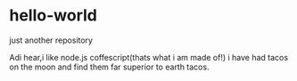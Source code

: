 # hello-world
just another repository


Adi hear,i like node.js coffescript(thats what i am made of!)
i have had tacos on the moon and find them far superior to earth tacos.
